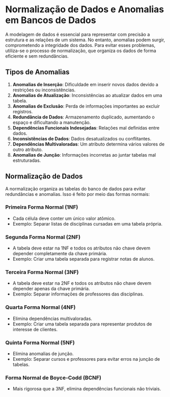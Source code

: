 # Normalização de Dados e Anomalias em Bancos de Dados

A modelagem de dados é essencial para representar com precisão a estrutura e as relações de um sistema. No entanto, anomalias podem surgir, comprometendo a integridade dos dados. Para evitar esses problemas, utiliza-se o processo de normalização, que organiza os dados de forma eficiente e sem redundâncias.

## Tipos de Anomalias
1. **Anomalias de Inserção**: Dificuldade em inserir novos dados devido a restrições ou inconsistências.
2. **Anomalias de Atualização**: Inconsistências ao atualizar dados em uma tabela.
3. **Anomalias de Exclusão**: Perda de informações importantes ao excluir registros.
4. **Redundância de Dados**: Armazenamento duplicado, aumentando o espaço e dificultando a manutenção.
5. **Dependências Funcionais Indesejadas**: Relações mal definidas entre dados.
6. **Inconsistências de Dados**: Dados desatualizados ou conflitantes.
7. **Dependências Multivaloradas**: Um atributo determina vários valores de outro atributo.
8. **Anomalias de Junção**: Informações incorretas ao juntar tabelas mal estruturadas.

## Normalização de Dados
A normalização organiza as tabelas do banco de dados para evitar redundâncias e anomalias. Isso é feito por meio das formas normais:

### Primeira Forma Normal (1NF)
- Cada célula deve conter um único valor atômico.
- Exemplo: Separar listas de disciplinas cursadas em uma tabela própria.

### Segunda Forma Normal (2NF)
- A tabela deve estar na 1NF e todos os atributos não chave devem depender completamente da chave primária.
- Exemplo: Criar uma tabela separada para registrar notas de alunos.

### Terceira Forma Normal (3NF)
- A tabela deve estar na 2NF e todos os atributos não chave devem depender apenas da chave primária.
- Exemplo: Separar informações de professores das disciplinas.

### Quarta Forma Normal (4NF)
- Elimina dependências multivaloradas.
- Exemplo: Criar uma tabela separada para representar produtos de interesse de clientes.

### Quinta Forma Normal (5NF)
- Elimina anomalias de junção.
- Exemplo: Separar cursos e professores para evitar erros na junção de tabelas.

### Forma Normal de Boyce-Codd (BCNF)
- Mais rigorosa que a 3NF, elimina dependências funcionais não triviais.
